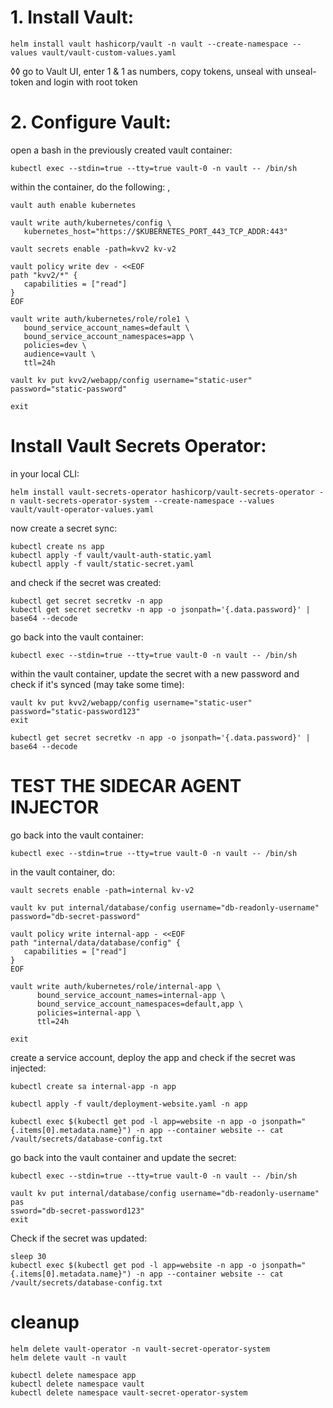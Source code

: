# 1. Install Vault:

```
helm install vault hashicorp/vault -n vault --create-namespace --values vault/vault-custom-values.yaml
```
◊◊
go to Vault UI, enter 1 & 1 as numbers, copy tokens, unseal with unseal-token and login with root token

# 2. Configure Vault:

open a bash in the previously created vault container:

```
kubectl exec --stdin=true --tty=true vault-0 -n vault -- /bin/sh
```

within the container, do the following:
‚
```
vault auth enable kubernetes

vault write auth/kubernetes/config \
   kubernetes_host="https://$KUBERNETES_PORT_443_TCP_ADDR:443"

vault secrets enable -path=kvv2 kv-v2

vault policy write dev - <<EOF
path "kvv2/*" {
   capabilities = ["read"]
}
EOF

vault write auth/kubernetes/role/role1 \
   bound_service_account_names=default \
   bound_service_account_namespaces=app \
   policies=dev \
   audience=vault \
   ttl=24h

vault kv put kvv2/webapp/config username="static-user" password="static-password"

exit
```

# Install Vault Secrets Operator:

in your local CLI:

```
helm install vault-secrets-operator hashicorp/vault-secrets-operator -n vault-secrets-operator-system --create-namespace --values vault/vault-operator-values.yaml
```

now create a secret sync:

```
kubectl create ns app
kubectl apply -f vault/vault-auth-static.yaml
kubectl apply -f vault/static-secret.yaml
```

and check if the secret was created:

```
kubectl get secret secretkv -n app
kubectl get secret secretkv -n app -o jsonpath='{.data.password}' | base64 --decode
```

go back into the vault container:

```
kubectl exec --stdin=true --tty=true vault-0 -n vault -- /bin/sh
```

within the vault container, update the secret with a new password and check if it's synced (may take some time):

```
vault kv put kvv2/webapp/config username="static-user" password="static-password123"
exit

kubectl get secret secretkv -n app -o jsonpath='{.data.password}' | base64 --decode

```

# TEST THE SIDECAR AGENT INJECTOR

go back into the vault container:

```
kubectl exec --stdin=true --tty=true vault-0 -n vault -- /bin/sh
```

in the vault container, do:

```
vault secrets enable -path=internal kv-v2

vault kv put internal/database/config username="db-readonly-username" password="db-secret-password"

vault policy write internal-app - <<EOF
path "internal/data/database/config" {
   capabilities = ["read"]
}
EOF

vault write auth/kubernetes/role/internal-app \
      bound_service_account_names=internal-app \
      bound_service_account_namespaces=default,app \
      policies=internal-app \
      ttl=24h

exit
```

create a service account, deploy the app and check if the secret was injected:

```
kubectl create sa internal-app -n app

kubectl apply -f vault/deployment-website.yaml -n app

kubectl exec $(kubectl get pod -l app=website -n app -o jsonpath="{.items[0].metadata.name}") -n app --container website -- cat /vault/secrets/database-config.txt
```

go back into the vault container and update the secret:

```
kubectl exec --stdin=true --tty=true vault-0 -n vault -- /bin/sh
```

```
vault kv put internal/database/config username="db-readonly-username" pas
ssword="db-secret-password123"
exit
```

Check if the secret was updated:

```
sleep 30
kubectl exec $(kubectl get pod -l app=website -n app -o jsonpath="{.items[0].metadata.name}") -n app --container website -- cat /vault/secrets/database-config.txt
```

# cleanup

```
helm delete vault-operator -n vault-secret-operator-system
helm delete vault -n vault

kubectl delete namespace app
kubectl delete namespace vault
kubectl delete namespace vault-secret-operator-system
```
